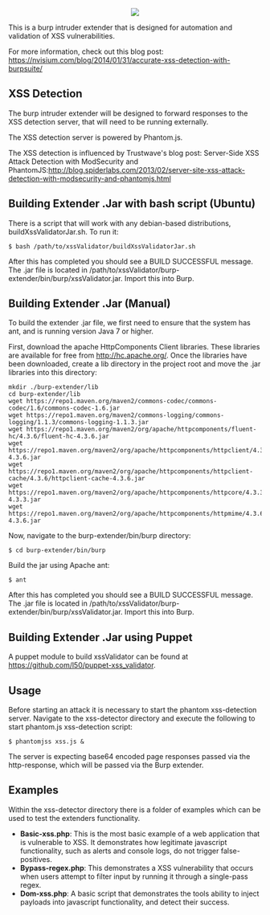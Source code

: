 <p align="center">
<img src="https://raw.githubusercontent.com/nVisium/xssValidator/gh-pages/images/xssValidator.png">
</p>

This is a burp intruder extender that is designed for automation and validation of XSS 
vulnerabilities.

For more information, check out this blog post: https://nvisium.com/blog/2014/01/31/accurate-xss-detection-with-burpsuite/

XSS Detection
-------------

The burp intruder extender will be designed to forward responses to the XSS detection
server, that will need to be running externally. 

The XSS detection server is powered by Phantom.js.

The XSS detection is influenced by Trustwave's blog post: Server-Side XSS Attack Detection with ModSecurity and PhantomJS:http://blog.spiderlabs.com/2013/02/server-site-xss-attack-detection-with-modsecurity-and-phantomjs.html

Building Extender .Jar with bash script (Ubuntu)
----------------------

There is a script that will work with any debian-based distributions,
buildXssValidatorJar.sh. To run it:

    $ bash /path/to/xssValidator/buildXssValidatorJar.sh

After this has completed you should see a BUILD SUCCESSFUL message. The .jar file is located in /path/to/xssValidator/burp-extender/bin/burp/xssValidator.jar. Import this into Burp.

Building Extender .Jar (Manual)
----------------------

To build the extender .jar file, we first need to ensure that the system has ant, and is running version Java 7 or higher.

First, download the apache HttpComponents Client libraries. These libraries are available for free from http://hc.apache.org/. Once the libraries have been downloaded, create a lib directory in the project root and move the .jar libraries into this directory:

```
mkdir ./burp-extender/lib
cd burp-extender/lib 
wget https://repo1.maven.org/maven2/commons-codec/commons-codec/1.6/commons-codec-1.6.jar
wget https://repo1.maven.org/maven2/commons-logging/commons-logging/1.1.3/commons-logging-1.1.3.jar
wget https://repo1.maven.org/maven2/org/apache/httpcomponents/fluent-hc/4.3.6/fluent-hc-4.3.6.jar
wget https://repo1.maven.org/maven2/org/apache/httpcomponents/httpclient/4.3.6/httpclient-4.3.6.jar
wget https://repo1.maven.org/maven2/org/apache/httpcomponents/httpclient-cache/4.3.6/httpclient-cache-4.3.6.jar
wget https://repo1.maven.org/maven2/org/apache/httpcomponents/httpcore/4.3.3/httpcore-4.3.3.jar
wget https://repo1.maven.org/maven2/org/apache/httpcomponents/httpmime/4.3.6/httpmime-4.3.6.jar
```
 
Now, navigate to the burp-extender/bin/burp directory:

    $ cd burp-extender/bin/burp

Build the jar using Apache ant:

    $ ant

After this has completed you should see a BUILD SUCCESSFUL message. The .jar file is located in /path/to/xssValidator/burp-extender/bin/burp/xssValidator.jar. Import this into Burp.

Building Extender .Jar using Puppet
----------------------

A puppet module to build xssValidator can be found at
https://github.com/l50/puppet-xss_validator.

Usage
-----

Before starting an attack it is necessary to start the phantom xss-detection server. Navigate to the xss-detector directory and execute the following to start phantom.js xss-detection script:

    $ phantomjss xss.js &

The server is expecting base64 encoded page responses passed via the http-response, which will be passed via the Burp extender. 

Examples
--------

Within the xss-detector directory there is a folder of examples which can be used to test
the extenders functionality.

* **Basic-xss.php**: This is the most basic example of a web application that is vulnerable to XSS. It demonstrates how legitimate javascript functionality, such as alerts and console logs, do not trigger false-positives.
* **Bypass-regex.php**: This demonstrates a XSS vulnerability that occurs when users attempt to filter input by running it through a single-pass regex.
* **Dom-xss.php**: A basic script that demonstrates the tools ability to inject payloads into javascript functionality, and detect their success.
